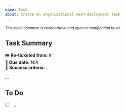 ```yaml
---
name: Task
about: Create an organizational mesh-deployment task
---
```


<sup>_This initial comment is collaborative and open to modification by all._</sup>
## Task Summary

🎟️ **Re-ticketed from:** #  
📅 **Due date:** N/A  
🎯 **Success criteria:** ...  

...

## To Do

- [ ] ...
